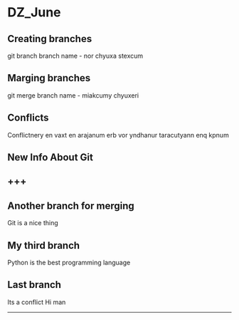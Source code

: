 # DZ_June
## Creating branches
git branch branch name - nor chyuxa stexcum
## Marging branches
git merge branch name - miakcumy chyuxeri
## Conflicts
Conflictnery en vaxt en arajanum erb vor yndhanur
taracutyann enq kpnum 

## New Info About Git 
+++
---


## Another branch for merging
Git is a nice thing

## My third branch
Python is the best programming language

## Last branch


Its a conflict
Hi man

-------
